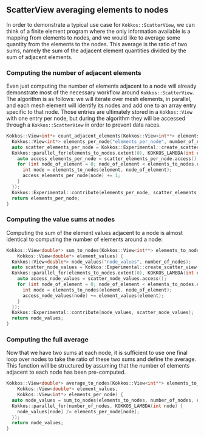 ## ScatterView averaging elements to nodes

In order to demonstrate a typical use case for `Kokkos::ScatterView`, we can think of
a finite element program where the only information available is a mapping from elements
to nodes, and we would like to average some quantity from the elements to the nodes.
This average is the ratio of two sums, namely the sum of the adjacent element quantities
divided by the sum of adjacent elements.

### Computing the number of adjacent elements

Even just computing the number of elements adjacent to a node will already demonstrate most
of the necessary workflow around `Kokkos::ScatterView`.
The algorithm is as follows: we will iterate over mesh elements, in parallel, and each mesh
element will identify its nodes and add one to an array entry specific to that node.
Those entries are ultimately stored in a `Kokkos::View` with one entry per node, but
during the algorithm they will be accessed through a `Kokkos::ScatterView` in order to
prevent data races.

```cpp
Kokkos::View<int*> count_adjacent_elements(Kokkos::View<int**> elements_to_nodes, int number_of_nodes) {
  Kokkos::View<int*> elements_per_node("elements_per_node", number_of_nodes);
  auto scatter_elements_per_node = Kokkos::Experimental::create_scatter_view(elements_per_node);
  Kokkos::parallel_for(elements_to_nodes.extent(0), KOKKOS_LAMBDA(int element) {
    auto access_elements_per_node = scatter_elements_per_node.access();
    for (int node_of_element = 0; node_of_element < elements_to_nodes.extent(1); ++node_of_element) {
      int node = elements_to_nodes(element, node_of_element);
      access_elements_per_node(node) += 1;
    }
  });
  Kokkos::Experimental::contribute(elements_per_node, scatter_elements_per_node);
  return elements_per_node;
}
```

### Computing the value sums at nodes

Computing the sum of the element values adjacent to a node is almost identical to computing
the number of elements around a node:

```cpp
Kokkos::View<double*> sum_to_nodes(Kokkos::View<int**> elements_to_nodes, int number_of_nodes,
    Kokkos::View<double*> element_values) {
  Kokkos::View<double*> node_values("node_values", number_of_nodes);
  auto scatter_node_values = Kokkos::Experimental::create_scatter_view(node_values);
  Kokkos::parallel_for(elements_to_nodes.extent(0), KOKKOS_LAMBDA(int element) {
    auto access_node_values = scatter_node_values.access();
    for (int node_of_element = 0; node_of_element < elements_to_nodes.extent(1); ++node_of_element) {
      int node = elements_to_nodes(element, node_of_element);
      access_node_values(node) += element_values(element);
    }
  });
  Kokkos::Experimental::contribute(node_values, scatter_node_values);
  return node_values;
}
```

### Computing the full average

Now that we have two sums at each node, it is sufficient to use one final loop over nodes
to take the ratio of these two sums and define the average.
This function will be structured by assuming that the number of elements adjacent to each
node has been pre-computed.

```cpp
Kokkos::View<double*> average_to_nodes(Kokkos::View<int**> elements_to_nodes, int number_of_nodes,
    Kokkos::View<double*> element_values,
    Kokkos::View<int*> elements_per_node) {
  auto node_values = sum_to_nodes(elements_to_nodes, number_of_nodes, element_values);
  Kokkos::parallel_for(number_of_nodes, KOKKOS_LAMBDA(int node) {
    node_values[node] /= elements_per_node[node];
  });
  return node_values;
}
```
